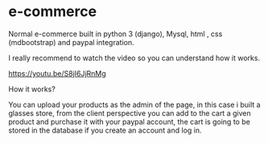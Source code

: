 # e-commerce
 Normal e-commerce built in python 3 (django), Mysql, html , css (mdbootstrap) and paypal integration.
 
 I really recommend to watch the video so you can understand how it works.
 
 https://youtu.be/S8jI6JjRnMg
 
 How it works?
 
You can upload your products as the admin of the page, in this case i built a glasses store, from the client perspective you can add to the cart a given product and purchase it with your paypal account, the cart is going to be stored in the database if you create an account and log in. 
 
 
